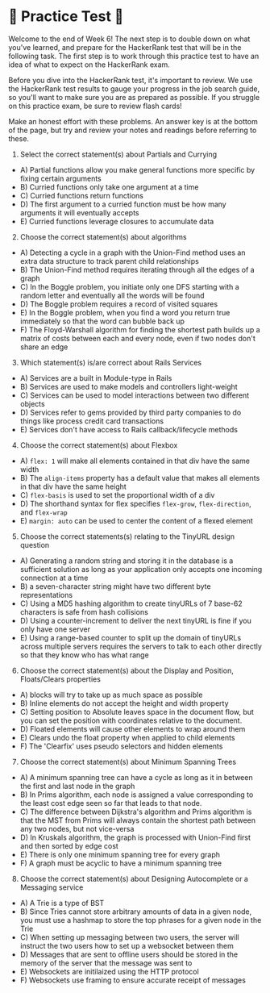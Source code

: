 # 🚨 Practice Test 🚨 

Welcome to the end of Week 6! The next step is to double down on what you've learned, and prepare for the HackerRank test that will be in the following task. The first step is to work through this practice test to have an idea of what to expect on the HackerRank exam.

Before you dive into the HackerRank test, it's important to review. We use the HackerRank test results to gauge your progress in the job search guide, so you'll want to make sure you are as prepared as possible. If you struggle on this practice exam, be sure to review flash cards!

Make an honest effort with these problems. An answer key is at the bottom of the page, but try and review your notes and readings before referring to these. 


1. Select the correct statement(s) about Partials and Currying
  * A) Partial functions allow you make general functions more specific by fixing certain arguments
  * B) Curried functions only take one argument at a time
  * C) Curried functions return functions
  * D) The first argument to a curried function must be how many arguments it will eventually accepts
  * E) Curried functions leverage closures to accumulate data
2. Choose the correct statement(s) about algorithms
  * A) Detecting a cycle in a graph with the Union-Find method uses an extra data structure to track parent child relationships
  * B) The Union-Find method requires iterating through all the edges of a graph
  * C) In the Boggle problem, you initiate only one DFS starting with a random letter and eventually all the words will be found
  * D) The Boggle problem requires a record of visited squares
  * E) In the Boggle problem, when you find a word you return true immediately so that the word can bubble back up
  * F) The Floyd-Warshall algorithm for finding the shortest path builds up a matrix of costs between each and every node, even if two nodes don't share an edge
3. Which statement(s) is/are correct about Rails Services
  * A) Services are a built in Module-type in Rails
  * B) Services are used to make models and controllers light-weight
  * C) Services can be used to model interactions between two different objects
  * D) Services refer to gems provided by third party companies to do things like process credit card transactions
  * E) Services don't have access to Rails callback/lifecycle methods
4. Choose the correct statement(s) about Flexbox
  * A) `flex: 1` will make all elements contained in that div have the same width
  * B) The `align-items` property has a default value that makes all elements in that div have the same height
  * C) `flex-basis` is used to set the proportional width of a div
  * D) The shorthand syntax for flex specifies `flex-grow`, `flex-direction`, and `flex-wrap`
  * E) `margin: auto` can be used to center the content of a flexed element
5. Choose the correct statements(s) relating to the TinyURL design question
  * A) Generating a random string and storing it in the database is a sufficient solution as long as your application only accepts one incoming connection at a time
  * B) a seven-character string might have two different byte representations
  * C) Using a MD5 hashing algorithm to create tinyURLs of 7 base-62 characters is safe from hash collisions
  * D) Using a counter-increment to deliver the next tinyURL is fine if you only have one server
  * E) Using a range-based counter to split up the domain of tinyURLs across multiple servers requires the servers to talk to each other directly so that they know who has what range
6. Choose the correct statement(s) about the Display and Position, Floats/Clears properties
  * A) blocks will try to take up as much space as possible
  * B) Inline elements do not accept the height and width property
  * C) Setting position to Absolute leaves space in the document flow, but you can set the position with coordinates relative to the document.
  * D) Floated elements will cause other elements to wrap around them
  * E) Clears undo the float property when applied to child elements
  * F) The 'Clearfix' uses pseudo selectors and hidden elements
7. Choose the correct statement(s) about Minimum Spanning Trees
  * A) A minimum spanning tree can have a cycle as long as it in between the first and last node in the graph
  * B) In Prims algorithm, each node is assigned a value corresponding to the least cost edge seen so far that leads to that node.
  * C) The difference between Dijkstra's algorithm and Prims algorithm is that the MST from Prims will always contain the shortest path between any two nodes, but not vice-versa
  * D) In Kruskals algorithm, the graph is processed with Union-Find first and then sorted by edge cost
  * E) There is only one minimum spanning tree for every graph
  * F) A graph must be acyclic to have a minimum spanning tree
8. Choose the correct statement(s) about Designing Autocomplete or a Messaging service
  * A) A Trie is a type of BST
  * B) Since Tries cannot store arbitrary amounts of data in a given node, you must use a hashmap to store the top phrases for a given node in the Trie
  * C) When setting up messaging between two users, the server will instruct the two users how to set up a websocket between them
  * D) Messages that are sent to offline users should be stored in the memory of the server that the message was sent to
  * E) Websockets are initilaized using the HTTP protocol
  * F) Websockets use framing to ensure accurate receipt of messages

